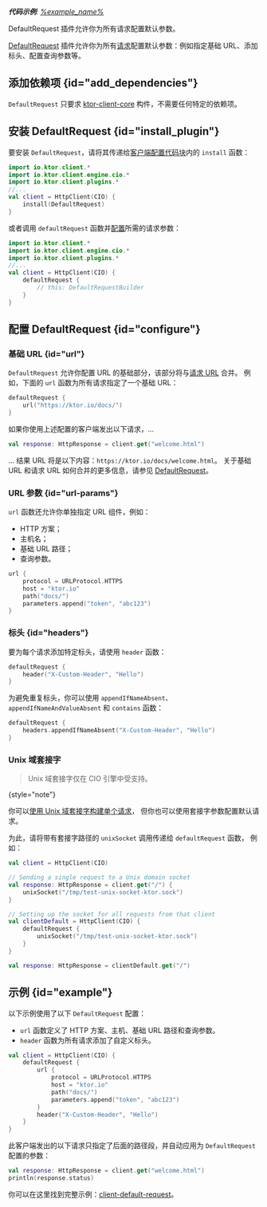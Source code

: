 [//]: # (title: 默认请求)

<show-structure for="chapter" depth="2"/>
<primary-label ref="client-plugin"/>

<tldr>
<var name="example_name" value="client-default-request"/>
<p>
    <b>代码示例</b>:
    <a href="https://github.com/ktorio/ktor-documentation/tree/%ktor_version%/codeSnippets/snippets/%example_name%">
        %example_name%
    </a>
</p>
</tldr>

<link-summary>
DefaultRequest 插件允许你为所有请求配置默认参数。
</link-summary>

[DefaultRequest](https://api.ktor.io/ktor-client/ktor-client-core/io.ktor.client.plugins/-default-request/index.html) 插件允许你为所有[请求](client-requests.md)配置默认参数：例如指定基础 URL、添加标头、配置查询参数等。

## 添加依赖项 {id="add_dependencies"}

`DefaultRequest` 只要求 [ktor-client-core](client-dependencies.md) 构件，不需要任何特定的依赖项。

## 安装 DefaultRequest {id="install_plugin"}

要安装 `DefaultRequest`，请将其传递给[客户端配置代码块](client-create-and-configure.md#configure-client)内的 `install` 函数：

```kotlin
import io.ktor.client.*
import io.ktor.client.engine.cio.*
import io.ktor.client.plugins.*
//...
val client = HttpClient(CIO) {
    install(DefaultRequest)
}
```

或者调用 `defaultRequest` 函数并[配置](#configure)所需的请求参数：

```kotlin
import io.ktor.client.*
import io.ktor.client.engine.cio.*
import io.ktor.client.plugins.*
//...
val client = HttpClient(CIO) {
    defaultRequest {
        // this: DefaultRequestBuilder
    }
}
```

## 配置 DefaultRequest {id="configure"}

### 基础 URL {id="url"}

`DefaultRequest` 允许你配置 URL 的基础部分，该部分将与[请求 URL](client-requests.md#url) 合并。
例如，下面的 `url` 函数为所有请求指定了一个基础 URL：

```kotlin
defaultRequest {
    url("https://ktor.io/docs/")
}
```

如果你使用上述配置的客户端发出以下请求，...

```kotlin
val response: HttpResponse = client.get("welcome.html")
```

... 结果 URL 将是以下内容：`https://ktor.io/docs/welcome.html`。
关于基础 URL 和请求 URL 如何合并的更多信息，请参见 [DefaultRequest](https://api.ktor.io/ktor-client/ktor-client-core/io.ktor.client.plugins/-default-request/index.html)。

### URL 参数 {id="url-params"}

`url` 函数还允许你单独指定 URL 组件，例如：
- HTTP 方案；
- 主机名；
- 基础 URL 路径；
- 查询参数。

```kotlin
url {
    protocol = URLProtocol.HTTPS
    host = "ktor.io"
    path("docs/")
    parameters.append("token", "abc123")
}
```

### 标头 {id="headers"}

要为每个请求添加特定标头，请使用 `header` 函数：

```kotlin
defaultRequest {
    header("X-Custom-Header", "Hello")
}
```

为避免重复标头，你可以使用 `appendIfNameAbsent`、`appendIfNameAndValueAbsent` 和 `contains` 函数：

```kotlin
defaultRequest {
    headers.appendIfNameAbsent("X-Custom-Header", "Hello")
}
```

### Unix 域套接字

> Unix 域套接字仅在 CIO 引擎中受支持。
>
{style="note"}

你可以[使用 Unix 域套接字构建单个请求](client-requests.md#specify-a-unix-domain-socket)，
但你也可以使用套接字参数配置默认请求。

为此，请将带有套接字路径的 `unixSocket` 调用传递给 `defaultRequest` 函数，
例如：

```kotlin
val client = HttpClient(CIO)

// Sending a single request to a Unix domain socket
val response: HttpResponse = client.get("/") {
    unixSocket("/tmp/test-unix-socket-ktor.sock")
}

// Setting up the socket for all requests from that client
val clientDefault = HttpClient(CIO) {
    defaultRequest {
        unixSocket("/tmp/test-unix-socket-ktor.sock")
    }    
}

val response: HttpResponse = clientDefault.get("/")
```

## 示例 {id="example"}

以下示例使用了以下 `DefaultRequest` 配置：
* `url` 函数定义了 HTTP 方案、主机、基础 URL 路径和查询参数。
* `header` 函数为所有请求添加了自定义标头。

```kotlin
val client = HttpClient(CIO) {
    defaultRequest {
        url {
            protocol = URLProtocol.HTTPS
            host = "ktor.io"
            path("docs/")
            parameters.append("token", "abc123")
        }
        header("X-Custom-Header", "Hello")
    }
}
```

此客户端发出的以下请求只指定了后面的路径段，并自动应用为 `DefaultRequest` 配置的参数：

```kotlin
val response: HttpResponse = client.get("welcome.html")
println(response.status)
```

你可以在这里找到完整示例：[client-default-request](https://github.com/ktorio/ktor-documentation/tree/%ktor_version%/codeSnippets/snippets/client-default-request)。